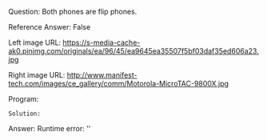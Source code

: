 Question: Both phones are flip phones.

Reference Answer: False

Left image URL: https://s-media-cache-ak0.pinimg.com/originals/ea/96/45/ea9645ea35507f5bf03daf35ed606a23.jpg

Right image URL: http://www.manifest-tech.com/images/ce_gallery/comm/Motorola-MicroTAC-9800X.jpg

Program:

```
Solution:
```
Answer: Runtime error: ''

